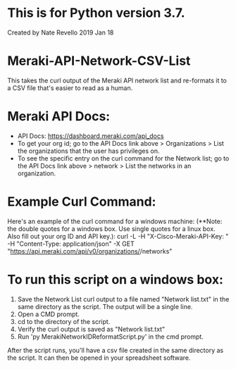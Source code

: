 # This is for Python version 3.7.  
Created by Nate Revello 2019 Jan 18

# Meraki-API-Network-CSV-List
This takes the curl output of the Meraki API network list and re-formats it to a CSV file that's easier to read as a human.

# Meraki API Docs:
- API Docs: https://dashboard.meraki.com/api_docs
- To get your org id; go to the API Docs link above > Organizations > List the organizations that the user has privileges on.
- To see the specific entry on the curl command for the Network list; go to the API Docs link above > network > List the networks in an organization.

# Example Curl Command:
Here's an example of the curl command for a windows machine: (**Note: the double quotes for a windows box.  Use single quotes for a linux box.  Also fill out your org ID and API key.):
      curl -L -H "X-Cisco-Meraki-API-Key: <your api key here>" -H "Content-Type: application/json" -X GET "https://api.meraki.com/api/v0/organizations/<your org id here>/networks"
  
# To run this script on a windows box:
1. Save the Network List curl output to a file named "Network list.txt" in the same directory as the script.  The output will be a single line.
2. Open a CMD prompt. 
3. cd to the directory of the script. 
4. Verify the curl output is saved as "Network list.txt"
5. Run 'py MerakiNetworkIDReformatScript.py' in the cmd prompt.

After the script runs, you'll have a csv file created in the same directory as the script.  It can then be opened in your spreadsheet software.
